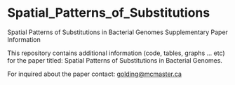 # Spatial_Patterns_of_Substitutions
Spatial Patterns of Substitutions in Bacterial Genomes Supplementary Paper Information

This repository contains additional information (code, tables, graphs ... etc) for the paper titled: Spatial Patterns of Substitutions in Bacterial Genomes.

For inquired about the paper contact: golding@mcmaster.ca

